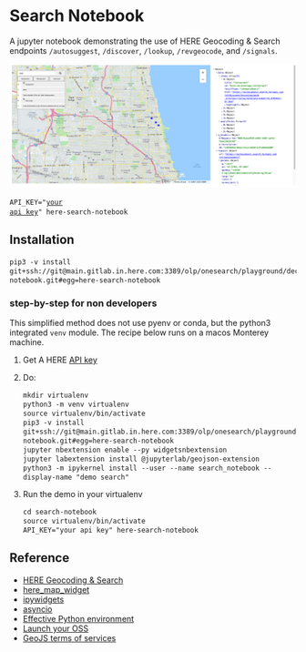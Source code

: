 # Search Notebook

A jupyter notebook demonstrating the use of HERE Geocoding & Search endpoints `/autosuggest`,  `/discover`, `/lookup`, `/revgeocode`,  and `/signals`.

![searching for restaurants](screenshot.png)

    
<code>API_KEY="[your api key](https://developer.here.com/documentation/geocoding-search-api/dev_guide/topics/quick-start-dhc.html#get-an-api-key)" here-search-notebook</code>

## Installation

    pip3 -v install git+ssh://git@main.gitlab.in.here.com:3389/olp/onesearch/playground/decitre/search-notebook.git#egg=here-search-notebook

### step-by-step for non developers

This simplified method does not use pyenv or conda, but the python3 integrated `venv` module.
The recipe below runs on a macos Monterey machine.

1. Get A HERE [API key](https://developer.here.com/documentation/geocoding-search-api/dev_guide/topics/quick-start-dhc.html#get-an-api-key)

2. Do:

   ```
   mkdir virtualenv
   python3 -m venv virtualenv
   source virtualenv/bin/activate
   pip3 -v install git+ssh://git@main.gitlab.in.here.com:3389/olp/onesearch/playground/decitre/search-notebook.git#egg=here-search-notebook
   jupyter nbextension enable --py widgetsnbextension
   jupyter labextension install @jupyterlab/geojson-extension
   python3 -m ipykernel install --user --name search_notebook --display-name "demo search"
   ```

3. Run the demo in your virtualenv

   ```
   cd search-notebook
   source virtualenv/bin/activate
   API_KEY="your api key" here-search-notebook
   ```


## Reference

- [HERE Geocoding & Search](https://developer.here.com/documentation/geocoding-search-api/dev_guide/index.html)
- [here_map_widget](https://here-map-widget-for-jupyter.readthedocs.io/en/latest/index.html)
- [ipywidgets](https://ipywidgets.readthedocs.io/en/latest/index.html)
- [asyncio](https://bbc.github.io/cloudfit-public-docs/asyncio/asyncio-part-1)
- [Effective Python environment](https://realpython.com/effective-python-environment/)
- [Launch your OSS](https://opensource.guide/starting-a-project/#launching-your-own-open-source-project)
- [GeoJS terms of services](https://www.geojs.io/tos/)